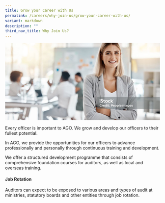 ```yaml
---
title: Grow your Career with Us
permalink: /careers/why-join-us/grow-your-career-with-us/
variant: markdown
description: ""
third_nav_title: Why Join Us?
---
```

![](/images/banner_career_opportunities.png)

Every officer is important to AGO. We grow and develop our officers to their fullest potential.

In AGO, we provide the opportunities for our officers to advance professionally and personally through continuous training and development.

We offer a structured development programme that consists of comprehensive foundation courses for auditors, as well as local and overseas training.

#### **Job Rotation** 
Auditors can expect to be exposed to various areas and types of audit at ministries, statutory boards and other entities through job rotation.